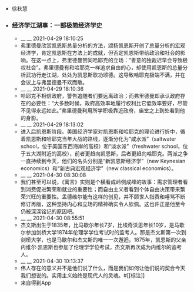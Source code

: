 - 徐秋慧
- ### 经济学江湖事：一部极简经济学史
    - __ __ 2021-04-29 18:10:25
    - 弗里德曼欣赏凯恩斯总量分析的方法，颂扬凯恩斯开创了总量分析的宏观经济学，肯定凯恩斯在方法上的成就，但否定凯恩斯带给政治和社会的影响。在这一点上，弗里德曼赞同哈耶克的立场：“善意的独裁迟早会导致极权社会”。弗里德曼有和哈耶克一样追求自由的心，却使用凯恩斯的总量分析武功行走江湖，处处为凯恩斯歌功颂德。这导致哈耶克极端不满，并在会议上与弗里德曼不欢而散。
    - __ __ 2021-04-29 18:10:36
    - 哈耶克不相信政府，警告追随者们要远离政治；而弗里德曼却承认政府存在的必要性：“大多数时候，政府高效率地履行权利比它低效率要好，尽管不见得永远如此。”弗里德曼利用所学积极靠近政府，庙堂之上到处看到他的身影。
    - __ __ 2021-04-29 18:13:02
    - 进入后凯恩斯阶段。美国经济学家对凯恩斯和哈耶克的理论进行折中，循着凯恩斯和哈耶克当年大战的路线，逐渐分化为“咸水派”（saltwater school，位于美国东西海岸的高校）和“淡水派”（freshwater school，位于五大湖附近的高校），前者更趋向凯恩斯，后者更趋向哈耶克。两派之争一直持续到今天，他们的名头分别是“新凯恩斯经济学”（new Keynesian economics）和“新古典宏观经济学”（new classical economics）。
    - __ __ 2021-04-30 08:30:08
    - 我们甚至可以说，《寓言》实则是个横看成岭侧成峰的故事：需求管理者看到消费促进繁荣和就业的重要性；而自由主义者看到个体自由决策带来繁荣兴旺的重要性。孟德维尔能有这样的创见，并不顾世人指责和唾骂不断修订再版，这种坚持内心和立场的精神确实令人钦佩。这也许正是他至今仍被深深铭记的原因吧。
    - __ __ 2021-04-30 08:55:51
    - 杰文斯出生于1835年，比马歇尔年长7岁，比埃奇沃思年长10岁，是马歇尔参加剑桥大学1874年伦理学学位考试时的监考人。那是杰文斯第一次到剑桥大学，也是马歇尔和杰文斯的唯一一次邂逅。1875年，凯恩斯的父亲内维尔·凯恩斯也参加了伦理学学位考试，杰文斯再次成为内维尔的监考人。
    - __ __ 2021-04-30 10:13:37
    - 伟人存在的意义并不是他们说了什么，而是我们如何让他们说的契合今天我们想说的。实用主义始终是现代人的灵魂。#[[标注]]
    - 来自得到App
